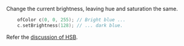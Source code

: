 Change the current brightness, leaving hue and saturation the same.

```cpp
    ofColor c(0, 0, 255); // Bright blue ...
    c.setBrightness(128); // ... dark blue.
```

Refer the [discussion of HSB](#HSB).
